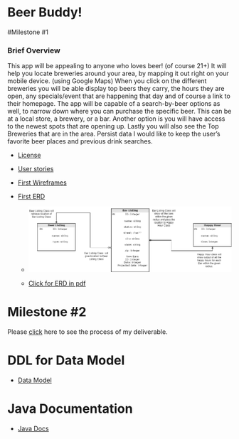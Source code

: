# Beer Buddy!

#Milestone #1

### Brief Overview

This app will be appealing to anyone who loves beer! (of course 21+) It will help you locate
breweries around your area, by mapping it out right on your mobile device. (using Google Maps) 
When you click on the different breweries you will be able display top beers they carry, 
the hours they are open, any specials/event that are happening that day and of course a link to their
homepage. The app will be capable of a search-by-beer options as well, to narrow down where you can
purchase the specific beer. This can be at a local store, a brewery, or a bar. Another option is 
you will have access to the newest spots that are opening up. Lastly you will also see the Top 
Breweries that are in the area. Persist data I would like to keep the user’s favorite beer places and 
previous drink searches.

* [License](docs/License.md)

* [User stories](docs/user-stories.md)

* [First Wireframes](docs/wireframes.md)

* [First ERD](docs/erd.md)

    *  ![ERD in png](docs/ERD-1.png)
    
    *  [Click for ERD in pdf](docs/ERD-1.pdf)
    
    
    
# Milestone #2

Please [click](docs/Milestone-Deliverable.md) here to see the process of my deliverable.

# DDL for Data Model

* [Data Model](docs/data-model.md)

# Java Documentation

* [Java Docs](docs/api/overview-summary.html)